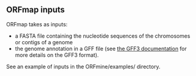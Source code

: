 ## ORFmap inputs

ORFmap takes as inputs:

 * a FASTA file containing the nucleotide sequences
of the chromosomes or contigs of a genome
 * the genome annotation in a GFF file (see 
[the GFF3 documentation](https://github.com/The-Sequence-Ontology/Specifications/blob/master/gff3.md)
for more details on the GFF3 format).

See an example of inputs in the ORFmine/examples/ directory.
